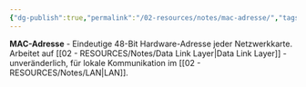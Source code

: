 ```yaml
---
{"dg-publish":true,"permalink":"/02-resources/notes/mac-adresse/","tags":["adressierung/hardware","netzwerk/identifikation"],"noteIcon":"","updated":"2025-08-27T15:03:20.328+02:00"}
---
```



**MAC-Adresse** - Eindeutige 48-Bit Hardware-Adresse jeder Netzwerkkarte.
Arbeitet auf [[02 - RESOURCES/Notes/Data Link Layer\|Data Link Layer]] - unveränderlich, für lokale Kommunikation im [[02 - RESOURCES/Notes/LAN\|LAN]].